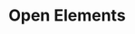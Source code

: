 ---
title: 'Open Elements'
Description: 'Open Source made right'

hero_subheader: 'Open Source made right'
hero_header_line_1_start: 'We trust in the'
hero_header_line_1_underlines: 'power'
hero_header_line_1_end: 'of'
hero_header_line_2: 'Open Collaboration!'
hero_text: 'As a modern and open company, we believe that openness and transparency produce significant added value for companies, projects, and people. Therebefore, through open collaboration and open exchange, we help our partners to establish essential concepts such as open source, thereby improving and promoting core aspects such as standards, security, and communication in the software landscape.'

section_open_knowledge_section1_start: 'The open availability of well-prepared knowledge is essential for us, so we share a lot of our know-how in'
section_open_knowledge_section1_blog_posts: 'blog posts'
section_open_knowledge_section1_articles: 'professional articles'
section_open_knowledge_section1_lectures: 'lectures'
section_open_knowledge_section1_end: 'although - or rather - because we earn our money with expertise.'
section_open_knowledge_section2: 'The free accessibility of knowledge is very important to us, even outside our area of expertise. Therefore, we act as a sponsor of <a class="link-green" href="https://wikimediafoundation.org/" target="_blank">Wikimedia</a>.'

section_open_events_section: 'We organize the <a class="link-rose" href="https://www.meetup.com/jug-dortmund" target="_blank">Java User Group Dortmund</a> and enable with our sponsoring the realization of free meetups and physical events in the metropolitan region Rhine-Ruhr. For the <a class="link-rose" href="https://www.javaland.eu/" target="_blank">JavaLand</a> conference and the one in the <a class="link-rose" href="https://cyberland.ijug.eu/" target="_blank">Cyberland</a> initiative, we actively participate in the leadership. In this way, we support the offer of free events or events calculated on a cost basis in the German-speaking Java and IT scene.'

section_open_source_section1: 'Open Source is a matter of the heart for us. We believe that software should be available as openly as possible to advance society - by establishing open standards, vendor independence, and transparent security audits, among other things.'
section_open_source_section2: 'Therefore, we are a member of the <a class="link-purple" href="https://www.eclipse.org/" target="_blank">Eclipse Foundation</a> and also actively work with others on key projects in the Java ecosystem, such as <a class="link-purple" href="https://adoptium.net/" target="_blank">Eclipse Adoptium</a> and <a class="link-purple" href="https://jakarta.ee/" target="_blank">JakartaEE</a>. Furthermore, we support small OS projects and develop core components ourselves as open source software.'

section_open_doors_section1: 'We always have an open ear for others.'
section_open_doors_section2: 'This puts us on an equal footing with interested applicants, existing and new customers, potential partner companies, and people for whom our main topics are of interest.'
section_open_doors_section3: 'Anyone can easily <a class="link-purple" href="https://cal.com/open-elements/30min" target="_blank">book a free appointment</a> to chat with us about topics like open source and Java or discuss technical issues with us.'

section_open_data_section: 'Openness is not only essential to us in the area of software. Among other things, we make the key business figures of Open Elements GmbH openly available every year as open data. In this way, we want to set a positive example and promote greater transparency. We are happy to make the open source platform we use available to other companies free of charge. In this way, we also follow up our words with corresponding actions.'

section_open_office_section1: 'Every employee has a 100% free choice of a workplace with us.'
section_open_office_section2: 'We want to offer all employees the most comfortable integration of working time into their individual life concept.'
section_open_office_section3: 'In a home office or somewhere in the world in a co-working space: for us, "open office" is not a status symbol but a lived value.'

section_open_diversity_section1: 'For us, diversity belongs in a logical grouping with openness and transparency. Even as a small company, strengthening diversity is an essential topic for us.'
section_open_diversity_section2: 'We have signed the "<a href="" class="link-rose">Diversity Charter</a>" and thus made a voluntary commitment to implement the 6 points of the <a href="" class="link-rose">charter</a> in our companies and to provide <a href="" class="link-rose">public information</a> about this once a year.'
---